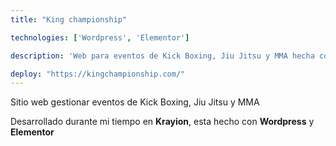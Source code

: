 ```yaml
---
title: "King championship"

technologies: ['Wordpress', 'Elementor']

description: 'Web para eventos de Kick Boxing, Jiu Jitsu y MMA hecha con Wordpress'

deploy: "https://kingchampionship.com/"
---
```


Sitio web gestionar eventos de Kick Boxing, Jiu Jitsu y MMA

Desarrollado durante mi tiempo en **Krayion**, esta hecho con **Wordpress** y **Elementor**